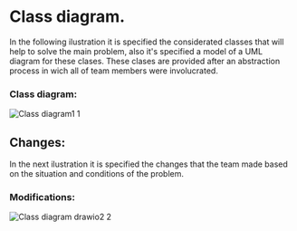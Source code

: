 # Class diagram.
In the following ilustration it is specified the considerated classes that will help to solve the main problem, also it's specified a model of a UML diagram for these clases. These clases are provided after an abstraction process in wich all of team members were involucrated.

### Class diagram:
![Class diagram1 1](https://user-images.githubusercontent.com/86177245/136678272-0cbc437b-03b9-4144-8b40-3aabf6e560c7.png)

## Changes:
In the next ilustration it is specified the changes that the team made based on the situation and conditions of the problem.

### Modifications:
![Class diagram drawio2 2]([![Class-diagram-drawio.png](https://i.postimg.cc/bv6HnCxX/Class-diagram-drawio.png)](https://postimg.cc/3yvv5Zf9))
